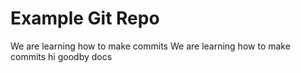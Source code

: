 # Example Git Repo

We are learning how to make commits
We are learning how to make commits
hi
goodby
docs